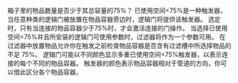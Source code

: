 <lore>
箱子里的物品数量是否少于其总容量的75%？
</lore>
<no_lore>
已使用空间&lt;75%是一种触发器，当任意种类的逻辑门被放置在物品容器旁边时，逻辑门将提供该触发器。
</no_lore>

<chapter name="需求"/>
选定时，只有当连接的物品容器少于75%时，才会激活连接的门操作。

<chapter name="参数"/>
当选择已使用空间&lt;75%并且所安装的逻辑门可使用参数时，过滤器将作为一个参数可用。
在过滤器中放置物品允许你在触发之前检查物品容器是否含有过滤槽中所选择物品的不足 75%。

<chapter name="触发器方向"/>
逻辑门可能以不同颜色显示多重已使用空间&lt;75%触发器，以表示连接的每个不同的物品容器。
触发器的颜色表示物品容器相对于管道的方向，你可以借此区分各个物品容器。
